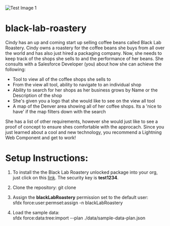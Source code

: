 ![Test Image 1](http://craftbeerpassport-b860.kxcdn.com/wp-content/uploads/2018/10/Black-Lab-Brewing-Logo.png)
# black-lab-roastery

Cindy has an up and coming start up selling coffee beans called Black Lab Roastery. Cindy owns a roastery for the coffee beans she buys from all over the world and has also just hired a packaging company. Now, she needs to keep track of the shops she sells to and the performance of her beans. She consults with a Salesforce Developer (you) about how she can achieve the following:<br/>
<ul>
  <li>Tool to view all of the coffee shops she sells to</li>
  <li>From the view all tool, ability to navigate to an individual shop</li>
  <li>Ability to search for her shops as her business grows by Name or the Description of the shop</li>
  <li>She's given you a logo that she would like to see on the view all tool</li>
  <li>A map of the Denver area showing all of her coffee shops. Its a 'nice to have' if the map filters down with the search</li>
</ul>

She has a list of other requirements, however she would just like to see a proof of concept to ensure shes comfortable with the approcach. Since you just learned about a cool and new technology, you recommend a Lightning Web Component and get to work!

# Setup Instructions:

1. To install the the Black Lab Roastery unlocked package into your org, just click on this <a href="https://login.salesforce.com/packaging/installPackage.apexp?p0=04t1I0000036w4yQAA" target="_new">link</a>. The security key is <b>test1234</b>.

2. Clone the repository:
git clone 

3. Assign the <b>blackLabRoastery</b> permission set to the default user:<br/>
sfdx force:user:permset:assign -n blackLabRoastery

4. Load the sample data:<br/>
sfdx force:data:tree:import --plan ./data/sample-data-plan.json
